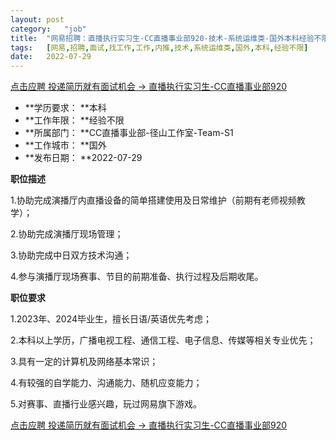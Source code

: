 ```yaml
---
layout:	post
category:	"job"
title:	"网易招聘：直播执行实习生-CC直播事业部920-技术-系统运维类-国外本科经验不限"
tags:	[网易,招聘,面试,找工作,工作,内推,技术,系统运维类,国外,本科,经验不限]
date:	2022-07-29
---
```


[点击应聘 投递简历就有面试机会 ->  直播执行实习生-CC直播事业部920](http://mobile.bole.netease.com/bole/boleDetail?id=33629&employeeId=346f03c3cda5f04c&key=all)



- **学历要求： **本科
- **工作年限： **经验不限
- **所属部门： **CC直播事业部-径山工作室-Team-S1
- **工作城市： **国外
- **发布日期： **2022-07-29



**职位描述**

1.协助完成演播厅内直播设备的简单搭建使用及日常维护（前期有老师视频教学）；

2.协助完成演播厅现场管理；

3.协助完成中日双方技术沟通；

4.参与演播厅现场赛事、节目的前期准备、执行过程及后期收尾。



**职位要求**

1.2023年、2024毕业生，擅长日语/英语优先考虑；

2.本科以上学历，广播电视工程、通信工程、电子信息、传媒等相关专业优先；

3.具有一定的计算机及网络基本常识；

4.有较强的自学能力、沟通能力、随机应变能力；

5.对赛事、直播行业感兴趣，玩过网易旗下游戏。



[点击应聘 投递简历就有面试机会 ->  直播执行实习生-CC直播事业部920](http://mobile.bole.netease.com/bole/boleDetail?id=33629&employeeId=346f03c3cda5f04c&key=all)